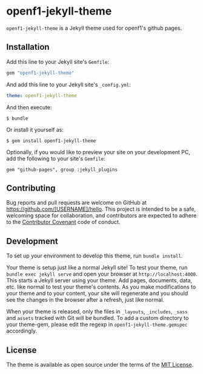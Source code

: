 # openf1-jekyll-theme

`openf1-jekyll-theme` is a Jekyll theme used for openf1's github pages. 

## Installation

Add this line to your Jekyll site's `Gemfile`:

```ruby
gem "openf1-jekyll-theme"
```

And add this line to your Jekyll site's `_config.yml`:

```yaml
theme: openf1-jekyll-theme
```

And then execute:

    $ bundle

Or install it yourself as:

    $ gem install openf1-jekyll-theme

Optionally, if you would like to preview your site on your development PC, add the following to your site's `Gemfile`:

    gem "github-pages", group :jekyll_plugins

## Contributing

Bug reports and pull requests are welcome on GitHub at https://github.com/[USERNAME]/hello. This project is intended to be a safe, welcoming space for collaboration, and contributors are expected to adhere to the [Contributor Covenant](http://contributor-covenant.org) code of conduct.

## Development

To set up your environment to develop this theme, run `bundle install`.

Your theme is setup just like a normal Jekyll site! To test your theme, run `bundle exec jekyll serve` and open your browser at `http://localhost:4000`. This starts a Jekyll server using your theme. Add pages, documents, data, etc. like normal to test your theme's contents. As you make modifications to your theme and to your content, your site will regenerate and you should see the changes in the browser after a refresh, just like normal.

When your theme is released, only the files in `_layouts`, `_includes`, `_sass` and `assets` tracked with Git will be bundled.
To add a custom directory to your theme-gem, please edit the regexp in `openf1-jekyll-theme.gemspec` accordingly.

## License

The theme is available as open source under the terms of the [MIT License](https://opensource.org/licenses/MIT).

